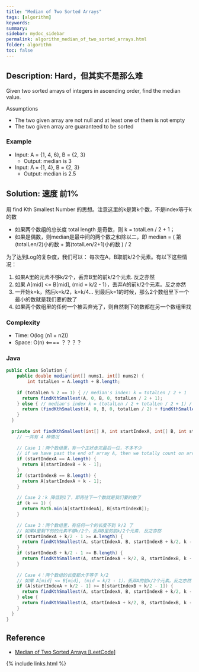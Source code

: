```yaml
---
title: "Median of Two Sorted Arrays"
tags: [algorithm]
keywords:
summary:
sidebar: mydoc_sidebar
permalink: algorithm_median_of_two_sorted_arrays.html
folder: algorithm
toc: false
---
```


## Description: Hard，但其实不是那么难
Given two sorted arrays of integers in ascending order, find the median value.

Assumptions
* The two given array are not null and at least one of them is not empty
* The two given array are guaranteed to be sorted

### Example
* Input: A = {1, 4, 6}, B = {2, 3}
  * Output: median is 3
* Input: A = {1, 4}, B = {2, 3}
  * Output: median is 2.5

## Solution: 速度 前1%
用 find Kth Smallest Number 的思想。注意这里的k是第k个数，不是index等于k的数
* 如果两个数组的总长度 total length 是奇数，则 k = totalLen / 2 + 1；
* 如果是偶数，则median是最中间的两个数之和除以二，即 median = ( 第(totalLen/2)小的数 + 第(totalLen/2+1)小的数 ) / 2

为了达到Log的复杂度，我们可以：
每次在A，B取前k/2个元素。有以下这些情况：
1) 如果A里的元素不够k/2个，丢弃B里的前k/2个元素. 反之亦然
2) 如果 A[mid] <= B[mid], (mid = k/2 - 1），丢弃A的前k/2个元素。反之亦然
3) 一开始k=k，然后k=k/2，k=k/4... 到最后k=1的时候，那么2个数组里下一个最小的数就是我们要的数了
4) 如果两个数组里的任何一个被丢弃光了，则自然剩下的数都在另一个数组里找

### Complexity
* Time: O(log (n1 + n2))
* Space: O(n) <==== ？？？？

### Java
```java
public class Solution {
    public double median(int[] nums1, int[] nums2) {
        int totalLen = A.length + B.length;
    
    if (totalLen % 2 == 1) { // median's index: k = totalLen / 2 + 1
      return findKthSmallest(A, 0, B, 0, totalLen / 2 + 1);
    } else { // median's index k = (totalLen / 2 + totalLen / 2 + 1) / 2;
      return (findKthSmallest(A, 0, B, 0, totalLen / 2) + findKthSmallest(A, 0, B, 0, totalLen / 2 + 1)) / 2.0;
    }
  }
  
  private int findKthSmallest(int[] A, int startIndexA, int[] B, int startIndexB, int k) {
    // 一共有 4 种情况
   
    // Case 1：两个数组里，有一个正好走完最后一位，不多不少
    // if we have past the end of array A, then we totally count on array B
    if (startIndexA == A.length) {
      return B[startIndexB + k - 1];
    }
    if (startIndexB == B.length) {
      return A[startIndexA + k - 1];
    }
    
    // Case 2：k 降低到1了，即再往下一个数就是我们要的数了
    if (k == 1) {
      return Math.min(A[startIndexA], B[startIndexB]);
    }
    
    // Case 3：两个数组里，有任何一个的长度不到 k/2 了
    // 如果A里剩下的的元素不够k/2个，丢弃B里的前k/2个元素. 反之亦然
    if (startIndexA + k/2 - 1 >= A.length) {
      return findKthSmallest(A, startIndexA, B, startIndexB + k/2, k - k/2);
    }
    if (startIndexB + k/2 - 1 >= B.length) {
      return findKthSmallest(A, startIndexA + k/2, B, startIndexB, k - k/2);
    }
    
    // Case 4：两个数组的长度都大于等于 k/2
    // 如果 A[mid] <= B[mid], (mid = k/2 - 1），丢弃A的前k/2个元素。反之亦然
    if (A[startIndexA + k/2 - 1] >= B[startIndexB + k/2 - 1]) {
      return findKthSmallest(A, startIndexA, B, startIndexB + k/2, k - k/2);
    } else {
      return findKthSmallest(A, startIndexA + k/2, B, startIndexB, k - k/2);
    }
  }
}
```

## Reference
* [Median of Two Sorted Arrays [LeetCode]](https://leetcode.com/problems/median-of-two-sorted-arrays/description/)

{% include links.html %}
